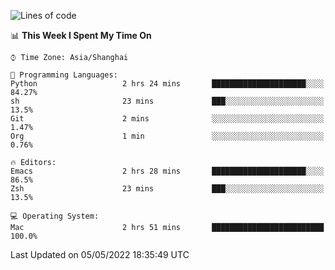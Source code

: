<!--START_SECTION:waka-->
![Lines of code](https://img.shields.io/badge/From%20Hello%20World%20I%27ve%20Written-22%20Thousand%20lines%20of%20code-blue)

📊 **This Week I Spent My Time On** 

```text
⌚︎ Time Zone: Asia/Shanghai

💬 Programming Languages: 
Python                   2 hrs 24 mins       █████████████████████░░░░   84.27% 
sh                       23 mins             ███░░░░░░░░░░░░░░░░░░░░░░   13.5% 
Git                      2 mins              ░░░░░░░░░░░░░░░░░░░░░░░░░   1.47% 
Org                      1 min               ░░░░░░░░░░░░░░░░░░░░░░░░░   0.76%

🔥 Editors: 
Emacs                    2 hrs 28 mins       █████████████████████░░░░   86.5% 
Zsh                      23 mins             ███░░░░░░░░░░░░░░░░░░░░░░   13.5%

💻 Operating System: 
Mac                      2 hrs 51 mins       █████████████████████████   100.0%

```


 Last Updated on 05/05/2022 18:35:49 UTC
<!--END_SECTION:waka-->
